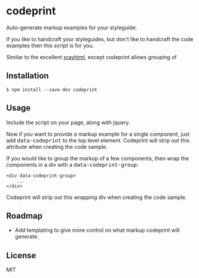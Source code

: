 # codeprint

<!-- [![Build Status](https://secure.travis-ci.org/benbrowning/codeprint.png?branch=master)](http://travis-ci.org/benbrowning/codeprint) -->

Auto-generate markup examples for your styleguide.

If you like to handcraft your styleguides, but don't like to handcraft the code examples then this script is for you.

Similar to the excellent <a href="https://github.com/filamentgroup/X-rayHTML">xrayhtml</a>, except codeprint allows grouping of 

## Installation

```
$ npm install --save-dev codeprint
```

## Usage

Include the script on your page, along with jquery.

Now if you want to provide a markup example for a single component, just add <kbd>data-codeprint</kbd> to the top level element. Codeprint will strip out this attribute when creating the code sample.

If you would like to group the markup of a few components, then wrap the components in a div with a <kbd>data-codeprint-group</kbd>:

    <div data-codeprint-group>
        ...
    </div>

Codeprint will strip out this wrapping div when creating the code sample.



## Roadmap

- Add templating to give more control on what markup codeprint will generate.



## License

MIT
